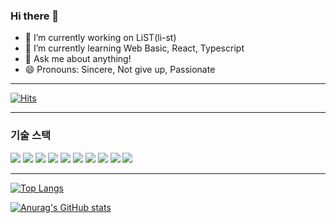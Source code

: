 ### Hi there 👋

- 🔭 I’m currently working on LiST(li-st)
- 🌱 I’m currently learning Web Basic, React, Typescript
- 💬 Ask me about anything!
- 😄 Pronouns: Sincere, Not give up, Passionate

* * *
[![Hits](https://hits.seeyoufarm.com/api/count/incr/badge.svg?url=https%3A%2F%2Fgithub.com%2FJangHyuckYun&count_bg=%236C52EF&title_bg=%23555555&icon=intellijidea.svg&icon_color=%23E7E7E7&title=hits&edge_flat=false)](https://hits.seeyoufarm.com)
* * *
### 기술 스택
<div>
<img src="https://img.shields.io/badge/HTML--E34F26?style=flat&logo=HTML5&logoColor=E34F26">
<img src="https://img.shields.io/badge/CSS--1572B6?style=flat&logo=CSS3&logoColor=1572B6">
<img src="https://img.shields.io/badge/JS--F7DF1E?style=flat&logo=JavaScript&logoColor=F7DF1E">
<img src="https://img.shields.io/badge/React--61DAFB?style=flat&logo=React&logoColor=61DAFB">
<img src="https://img.shields.io/badge/Node.js--339933?style=flat&logo=Node.Js&logoColor=339933">
<img src="https://img.shields.io/badge/Chart.js--FF6384?style=flat&logo=Chart.js&logoColor=FF6384">
<img src="https://img.shields.io/badge/Java--ffffff?style=flat&logo=Java&logoColor=ffffff">
<img src="https://img.shields.io/badge/Spring--6DB33F?style=flat&logo=Spring&logoColor=6DB33F">
<img src="https://img.shields.io/badge/SpringBoot--6DB33F?style=flat&logo=SpringBoot&logoColor=6DB33F">
<img src="https://img.shields.io/badge/MariaDB--FFFFFF?style=flat&logo=MariaDB&logoColor=FFFFFF">
</div>

* * *
<!--
**JangHyuckYun/JangHyuckYun** is a ✨ _special_ ✨ repository because its `README.md` (this file) appears on your GitHub profile.

Here are some ideas to get you started:

- 🔭 I’m currently working on LiST(li-st)
- 🌱 I’m currently learning Web Basic, React
- 👯 I’m looking to collaborate on ...
- 🤔 I’m looking for help with ...
- 💬 Ask me about ...
- 📫 How to reach me: ...
- 😄 Pronouns: Sincere, Not give up, Passionate
- ⚡ Fun fact: ...
-->

[![Top Langs](https://github-readme-stats.vercel.app/api/top-langs/?username=JangHyuckYun&layout=compact&theme=tokyonight)](https://github.com/anuraghazra/github-readme-stats)

[![Anurag's GitHub stats](https://github-readme-stats.vercel.app/api?username=JangHyuckYun&show_icons=true&theme=tokyonight)](https://github.com/anuraghazra/github-readme-stats)
